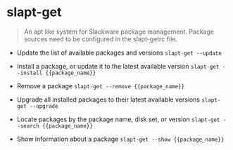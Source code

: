 # slapt-get
> An apt like system for Slackware package management.
> Package sources need to be configured in the slapt-getrc file.

- Update the list of available packages and versions
`slapt-get --update`

- Install a package, or update it to the latest available version
`slapt-get --install {{package_name}}`

- Remove a package
`slapt-get --remove {{package_name}}`

- Upgrade all installed packages to their latest available versions
`slapt-get --upgrade`

- Locate packages by the package name, disk set, or version
`slapt-get --search {{package_name}}`

- Show information about a package
`slapt-get --show {{package_name}}`
